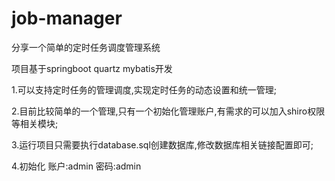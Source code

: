 # job-manager
分享一个简单的定时任务调度管理系统

项目基于springboot quartz mybatis开发

1.可以支持定时任务的管理调度,实现定时任务的动态设置和统一管理;

2.目前比较简单的一个管理,只有一个初始化管理账户,有需求的可以加入shiro权限等相关模块;

3.运行项目只需要执行database.sql创建数据库,修改数据库相关链接配置即可;

4.初始化   账户:admin 密码:admin

